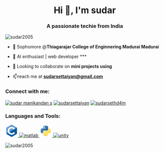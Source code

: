 <h1 align="center">Hi 👋, I'm sudar</h1>
<h3 align="center">A passionate techie from India</h3>

<p align="left"> <img src="https://komarev.com/ghpvc/?username=sudar2005&label=Profile%20views&color=0e75b6&style=flat" alt="sudar2005" /> </p>

- 🔭 Sophomore @**Thiagarajar College of Enginnering Madurai Madurai**

- 🌱 AI enthusiast | web developer ***

- 👯 Looking to collaborate on **mini projects using**

- 📫reach me at **sudarsettaiyan@gmail.com**

<h3 align="left">Connect with me:</h3>
<p align="left">
<a href="https://linkedin.com/in/sudar manikandan s" target="blank"><img align="center" src="https://raw.githubusercontent.com/rahuldkjain/github-profile-readme-generator/master/src/images/icons/Social/linked-in-alt.svg" alt="sudar manikandan s" height="30" width="40" /></a>
<a href="https://www.hackerrank.com/sudarsettaiyan" target="blank"><img align="center" src="https://raw.githubusercontent.com/rahuldkjain/github-profile-readme-generator/master/src/images/icons/Social/hackerrank.svg" alt="sudarsettaiyan" height="30" width="40" /></a>
<a href="https://auth.geeksforgeeks.org/user/sudarsethd4m" target="blank"><img align="center" src="https://raw.githubusercontent.com/rahuldkjain/github-profile-readme-generator/master/src/images/icons/Social/geeks-for-geeks.svg" alt="sudarsethd4m" height="30" width="40" /></a>
</p>

<h3 align="left">Languages and Tools:</h3>
<p align="left"> <a href="https://www.cprogramming.com/" target="_blank" rel="noreferrer"> <img src="https://raw.githubusercontent.com/devicons/devicon/master/icons/c/c-original.svg" alt="c" width="40" height="40"/> </a> <a href="https://www.mathworks.com/" target="_blank" rel="noreferrer"> <img src="https://upload.wikimedia.org/wikipedia/commons/2/21/Matlab_Logo.png" alt="matlab" width="40" height="40"/> </a> <a href="https://www.python.org" target="_blank" rel="noreferrer"> <img src="https://raw.githubusercontent.com/devicons/devicon/master/icons/python/python-original.svg" alt="python" width="40" height="40"/> </a> <a href="https://unity.com/" target="_blank" rel="noreferrer"> <img src="https://www.vectorlogo.zone/logos/unity3d/unity3d-icon.svg" alt="unity" width="40" height="40"/> </a> </p>

<p><img align="center" src="https://github-readme-stats.vercel.app/api/top-langs?username=sudar2005&show_icons=true&locale=en&layout=compact" alt="sudar2005" /></p>

